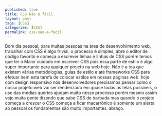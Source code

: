 ```yaml
---
published: true
title: CSS Não é fácil
layout: post
tags: [CSS]
categories: [CSS]
permalink: css-nao-e-facil
---
```

Bom dia pessoal, 
para muitas pessoas na área de desenvolvimento web, trabalhar com CSS é algo trivial, o processo é simples, abre o editor de código favorito e começa a escrever linhas e linhas de CSS  porém temos que ter o Maior cuidado  em escrever CSS pois essa parte de estilo é algo super importante para qualquer projeto na web hoje.
 Não é a toa que existem várias metodologias, guias de estilo e até frameworks CSS para efetuar bem esta tarefa de colocar estilos em nossas paginas web. hoje com design responsivo nós desenvolvedores precisamos pensar como o nosso projeto web vai ser renderizado em quase todas as telas possíveis, o uso das medias queries ajudam muito nesse processo porém mesmo assim vejo muita gente dizendo que sabe CSS de barbada mas quando o projeto começa a crescer o CSS começa a ficar macarrônico é somente um alerta ao pessoal os fundamentos são muito importantes. abraço.